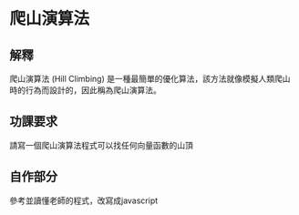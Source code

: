 # 爬山演算法
## 解釋
爬山演算法 (Hill Climbing) 是一種最簡單的優化算法，該方法就像模擬人類爬山時的行為而設計的，因此稱為爬山演算法。

## 功課要求
請寫一個爬山演算法程式可以找任何向量函數的山頂

## 自作部分
參考並讀懂老師的程式，改寫成javascript
